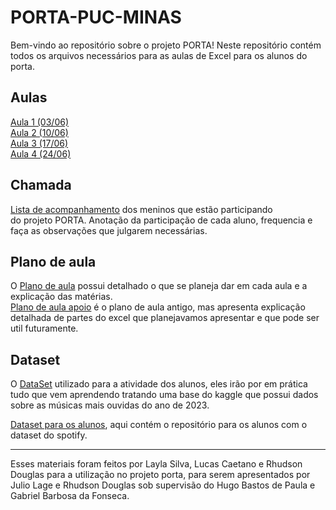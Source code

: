 # PORTA-PUC-MINAS

Bem-vindo ao repositório sobre o projeto PORTA! Neste repositório contém todos os arquivos necessários para as aulas de Excel para os alunos do porta.

## Aulas

[Aula 1 (03/06)](https://github.com/LRCaetanoM/PORTA-PUC-MINAS/tree/main/Aula%201)  
[Aula 2 (10/06)](https://github.com/LRCaetanoM/PORTA-PUC-MINAS/tree/main/Aula%202)  
[Aula 3 (17/06)](https://github.com/LRCaetanoM/PORTA-PUC-MINAS/tree/main/Aula%203)  
[Aula 4 (24/06)](https://github.com/LRCaetanoM/PORTA-PUC-MINAS/tree/main/Aula%204)  

## Chamada

[Lista de acompanhamento](https://docs.google.com/spreadsheets/d/1GgwJUad8YSwbfTmFiJqT1OQs75_AOUrzOkfwUzHjVgE/edit?usp=sharing) dos meninos que estão participando do projeto PORTA. Anotação da participação de cada aluno, frequencia e faça as observações que julgarem necessárias.

## Plano de aula

O [Plano de aula](https://docs.google.com/document/d/1GjWtR2y848QPZjsFHReZMJL8oS6mKMIk-Y_TwFTV5oA/edit) possui detalhado o que se planeja dar em cada aula e a explicação das matérias.  
[Plano de aula apoio](https://docs.google.com/document/d/1d3Xs1ZBSAoXraccpBcAfpJ8A53y5w3LdPXuCZWsd5MQ/edit?usp=sharing) é o plano de aula antigo, mas apresenta explicação detalhada de partes do excel que planejavamos apresentar e que pode ser util futuramente.

## Dataset

O [DataSet](https://www.kaggle.com/datasets/nelgiriyewithana/top-spotify-songs-2023) utilizado para a atividade dos alunos, eles irão por em prática tudo que vem aprendendo tratando uma base do kaggle que possui dados sobre as músicas mais ouvidas do ano de 2023.

[Dataset para os alunos](https://github.com/lay127/PORTA/blob/main/dataset-spotify-v1.xlsx), aqui contém o repositório para os alunos com o dataset do spotify.

---

Esses materiais foram feitos por Layla Silva, Lucas Caetano e Rhudson Douglas para a utilização no projeto porta, para serem apresentados por Julio Lage e Rhudson Douglas sob supervisão do Hugo Bastos de Paula e Gabriel Barbosa da Fonseca.
